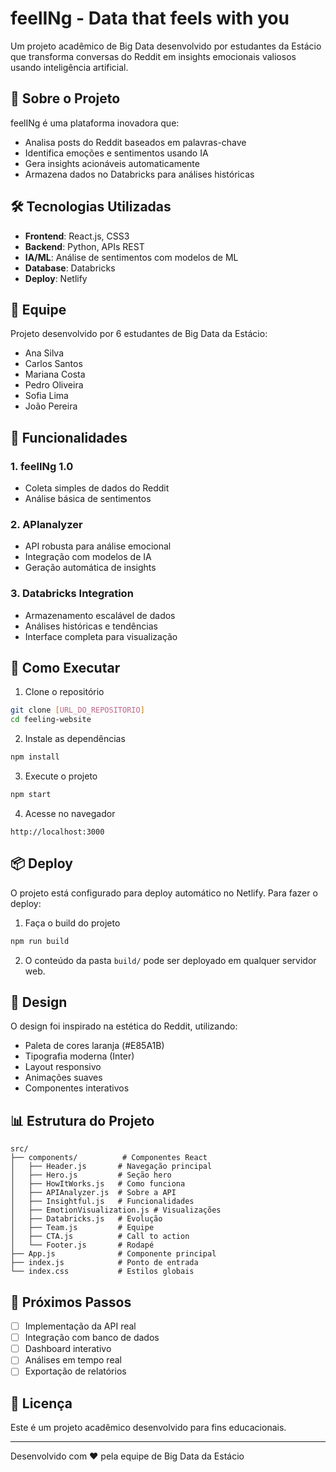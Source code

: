 # feelINg - Data that feels with you

Um projeto acadêmico de Big Data desenvolvido por estudantes da Estácio que transforma conversas do Reddit em insights emocionais valiosos usando inteligência artificial.

## 🚀 Sobre o Projeto

feelINg é uma plataforma inovadora que:
- Analisa posts do Reddit baseados em palavras-chave
- Identifica emoções e sentimentos usando IA
- Gera insights acionáveis automaticamente
- Armazena dados no Databricks para análises históricas

## 🛠️ Tecnologias Utilizadas

- **Frontend**: React.js, CSS3
- **Backend**: Python, APIs REST
- **IA/ML**: Análise de sentimentos com modelos de ML
- **Database**: Databricks
- **Deploy**: Netlify

## 👥 Equipe

Projeto desenvolvido por 6 estudantes de Big Data da Estácio:
- Ana Silva
- Carlos Santos
- Mariana Costa
- Pedro Oliveira
- Sofia Lima
- João Pereira

## 🎯 Funcionalidades

### 1. feelINg 1.0
- Coleta simples de dados do Reddit
- Análise básica de sentimentos

### 2. APIanalyzer
- API robusta para análise emocional
- Integração com modelos de IA
- Geração automática de insights

### 3. Databricks Integration
- Armazenamento escalável de dados
- Análises históricas e tendências
- Interface completa para visualização

## 🚀 Como Executar

1. Clone o repositório
```bash
git clone [URL_DO_REPOSITORIO]
cd feeling-website
```

2. Instale as dependências
```bash
npm install
```

3. Execute o projeto
```bash
npm start
```

4. Acesse no navegador
```
http://localhost:3000
```

## 📦 Deploy

O projeto está configurado para deploy automático no Netlify. Para fazer o deploy:

1. Faça o build do projeto
```bash
npm run build
```

2. O conteúdo da pasta `build/` pode ser deployado em qualquer servidor web.

## 🎨 Design

O design foi inspirado na estética do Reddit, utilizando:
- Paleta de cores laranja (#E85A1B)
- Tipografia moderna (Inter)
- Layout responsivo
- Animações suaves
- Componentes interativos

## 📊 Estrutura do Projeto

```
src/
├── components/          # Componentes React
│   ├── Header.js       # Navegação principal
│   ├── Hero.js         # Seção hero
│   ├── HowItWorks.js   # Como funciona
│   ├── APIAnalyzer.js  # Sobre a API
│   ├── Insightful.js   # Funcionalidades
│   ├── EmotionVisualization.js # Visualizações
│   ├── Databricks.js   # Evolução
│   ├── Team.js         # Equipe
│   ├── CTA.js          # Call to action
│   └── Footer.js       # Rodapé
├── App.js              # Componente principal
├── index.js            # Ponto de entrada
└── index.css           # Estilos globais
```

## 🔮 Próximos Passos

- [ ] Implementação da API real
- [ ] Integração com banco de dados
- [ ] Dashboard interativo
- [ ] Análises em tempo real
- [ ] Exportação de relatórios

## 📝 Licença

Este é um projeto acadêmico desenvolvido para fins educacionais.

---

Desenvolvido com ❤️ pela equipe de Big Data da Estácio 